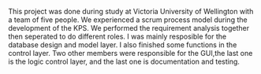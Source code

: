 This project was done during study at Victoria University of Wellington with a team of five people. 
We experienced a scrum process model during the development of the KPS. We performed the requirement
analysis together then seperated to do different roles. I was mainly resposible for the database design
and model layer. I also finished some functions in the control layer. Two other members were responsible
for the GUI,the last one is the logic control layer, and the last one is documentation and testing.
